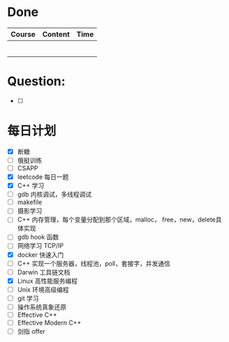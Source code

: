# Done
| Course | Content | Time |
| ------ | ------- | ---- |
|        |         |      |
|        |         |      |
|        |         |      |
|        |         |      |
|        |         |      |
|        |         |      |

# Question:
- [ ]  

# 每日计划

- [x] 断糖
- [ ] 俄挺训练
- [ ] CSAPP
- [x] leetcode 每日一题
- [x] C++ 学习
- [ ] gdb 内核调试，多线程调试
- [ ] makefile
- [ ] 摄影学习
- [ ] C++ 内存管理，每个变量分配到那个区域，malloc， free，new，delete具体实现
- [ ] gdb hook 函数
- [ ] 网络学习 TCP/IP
- [x] docker 快速入门
- [ ] C++ 实现一个服务器，线程池，poll，套接字，并发通信
- [ ] Darwin 工具链文档
- [x] Linux 高性能服务编程
- [ ] Unix 环境高级编程
- [ ] git 学习
- [ ] 操作系统真象还原
- [ ] Effective C++
- [ ] Effective Modern C++
- [ ] 剑指 offer